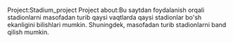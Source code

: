 Project:Stadium_project
Project about:Bu saytdan foydalanish orqali stadionlarni masofadan turib qaysi vaqtlarda  qaysi stadionlar  bo'sh ekanligini bilishlari mumkin. Shuningdek, masofadan turib stadionlarni band qilish mumkin.
